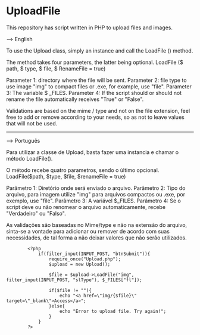 # UploadFile
This repository has script written in PHP to upload files and images.

--> English

To use the Upload class, simply an instance and call the LoadFile () method.

The method takes four parameters, the latter being optional.
LoadFile ($ path, $ type, $ file, $ RenameFile = true)

Parameter 1: directory where the file will be sent.
Parameter 2: file type to use image "img" to compact files or .exe, for example, use "file".
Parameter 3: The variable $ _FILES.
Parameter 4: If the script should or should not rename the file automatically receives "True" or "False".

Validations are based on the mime / type and not on the file extension, feel free to add or remove according to your needs, so as not to leave values that will not be used.

_____________________________________________________

--> Português

Para utilizar a classe de Upload, basta fazer uma instancia e chamar o método LoadFile().

O método recebe quatro parametros, sendo o último opcional.
LoadFile($path, $type, $file, $renameFile = true)

Parâmetro 1: Diretório onde será enviado o arquivo.
Parâmetro 2: Tipo do arquivo, para imagem utilize "img" para arquivos compactos ou .exe, por exemplo, use "file".
Parâmetro 3: A variável $_FILES.
Parâmetro 4: Se o script deve ou não renomear o arquivo automaticamente, recebe "Verdadeiro" ou "Falso".

As validações são baseadas no Mime/type e não na extensão do arquivo, sinta-se a vontade para adicionar ou remover de acordo com suas necessidades, de tal forma a não deixar valores que não serão utilizados.



			<?php
				if(filter_input(INPUT_POST, "btnSubmit")){
					require_once("Upload.php");
					$upload = new Upload();
					
					$file = $upload->LoadFile("img", filter_input(INPUT_POST, "slType"), $_FILES["fl"]);
					
					if($file != ""){
						echo "<a href=\"img/{$file}\" target=\"_blank\">Access</a>";
					}else{
						echo "Error to upload file. Try again!";
					}
				}
			?>
